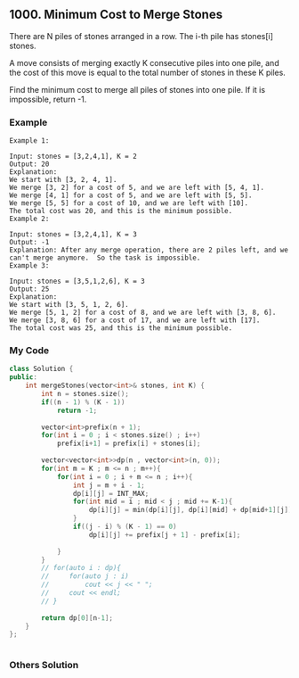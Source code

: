 ## 1000. Minimum Cost to Merge Stones

There are N piles of stones arranged in a row.  The i-th pile has stones[i] stones.

A move consists of merging exactly K consecutive piles into one pile, and the cost of this move is equal to the total number of stones in these K piles.

Find the minimum cost to merge all piles of stones into one pile.  If it is impossible, return -1.

### Example
```
Example 1:

Input: stones = [3,2,4,1], K = 2
Output: 20
Explanation: 
We start with [3, 2, 4, 1].
We merge [3, 2] for a cost of 5, and we are left with [5, 4, 1].
We merge [4, 1] for a cost of 5, and we are left with [5, 5].
We merge [5, 5] for a cost of 10, and we are left with [10].
The total cost was 20, and this is the minimum possible.
Example 2:

Input: stones = [3,2,4,1], K = 3
Output: -1
Explanation: After any merge operation, there are 2 piles left, and we can't merge anymore.  So the task is impossible.
Example 3:

Input: stones = [3,5,1,2,6], K = 3
Output: 25
Explanation: 
We start with [3, 5, 1, 2, 6].
We merge [5, 1, 2] for a cost of 8, and we are left with [3, 8, 6].
We merge [3, 8, 6] for a cost of 17, and we are left with [17].
The total cost was 25, and this is the minimum possible.
```

### My Code
```c++
class Solution {
public:
    int mergeStones(vector<int>& stones, int K) {
        int n = stones.size();
        if((n - 1) % (K - 1))
            return -1;
        
        vector<int>prefix(n + 1);
        for(int i = 0 ; i < stones.size() ; i++)
            prefix[i+1] = prefix[i] + stones[i];
        
        vector<vector<int>>dp(n , vector<int>(n, 0));
        for(int m = K ; m <= n ; m++){
            for(int i = 0 ; i + m <= n ; i++){
                int j = m + i - 1;
                dp[i][j] = INT_MAX;
                for(int mid = i ; mid < j ; mid += K-1){
                    dp[i][j] = min(dp[i][j], dp[i][mid] + dp[mid+1][j]);
                }
                if((j - i) % (K - 1) == 0)
                    dp[i][j] += prefix[j + 1] - prefix[i];
                
            }
        }
        // for(auto i : dp){
        //     for(auto j : i)
        //         cout << j << " ";
        //     cout << endl;
        // }
        
        return dp[0][n-1];
    }
};
```


```c++
```


### Others Solution
```c++
```


